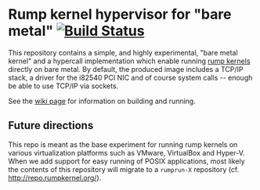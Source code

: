 Rump kernel hypervisor for "bare metal" [![Build Status](https://travis-ci.org/rumpkernel/rumpuser-baremetal.svg?branch=master)](https://travis-ci.org/rumpkernel/rumpuser-baremetal)
=======================================

This repository contains a simple, and highly experimental, "bare
metal kernel" and a hypercall implementation which enable running [rump
kernels](http://rumpkernel.org/) directly on bare metal.  By default, the
produced image includes a TCP/IP stack, a driver for the i82540 PCI NIC
and of course system calls -- enough be able to use TCP/IP via sockets.

See the [wiki page](http://wiki.rumpkernel.org/Repo:-rumpuser-baremetal)
for information on building and running.

Future directions
-----------------

This repo is meant as the base experiment for running rump kernels on
various virtualization platforms such as VMware, VirtualBox and Hyper-V.
When we add support for easy running of POSIX applications, most likely
the contents of this repository will migrate to a `rumprun-X` repository
(cf. http://repo.rumpkernel.org/).
